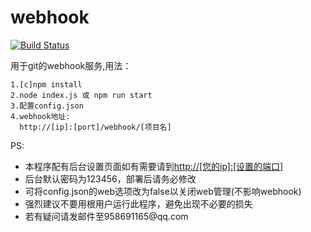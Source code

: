 # webhook
[![Build Status](https://travis-ci.org/qq958691165/webhook.svg?branch=master)](https://travis-ci.org/qq958691165/webhook)

用于git的webhook服务,用法：<br>
  ````
  1.[c]npm install
  2.node index.js 或 npm run start
  3.配置config.json
  4.webhook地址:
    http://[ip]:[port]/webhook/[项目名]
  ````
  PS:<br>
  <ul>
    <li>本程序配有后台设置页面如有需要请到<a href="#">http://[您的ip]:[设置的端口]</a></li>
    <li>后台默认密码为123456，部署后请务必修改</li>
    <li>可将config.json的web选项改为false以关闭web管理(不影响webhook)</li>
    <li>强烈建议不要用根用户运行此程序，避免出现不必要的损失</li>
    <li>若有疑问请发邮件至958691165@qq.com</li>
  </ul>